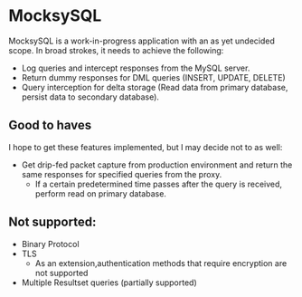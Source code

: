 # MocksySQL

MocksySQL is a work-in-progress application with an as yet undecided scope. In broad strokes, it needs to achieve the
following:

* Log queries and intercept responses from the MySQL server.
* Return dummy responses for DML queries (INSERT, UPDATE, DELETE)
* Query interception for delta storage (Read data from primary database, persist data to secondary database).

## Good to haves

I hope to get these features implemented, but I may decide not to as well:

* Get drip-fed packet capture from production environment and return the same responses for specified queries from the
  proxy.
    * If a certain predetermined time passes after the query is received, perform read on primary database.

## Not supported:

* Binary Protocol
* TLS
    * As an extension,authentication methods that require encryption are not supported
* Multiple Resultset queries (partially supported)